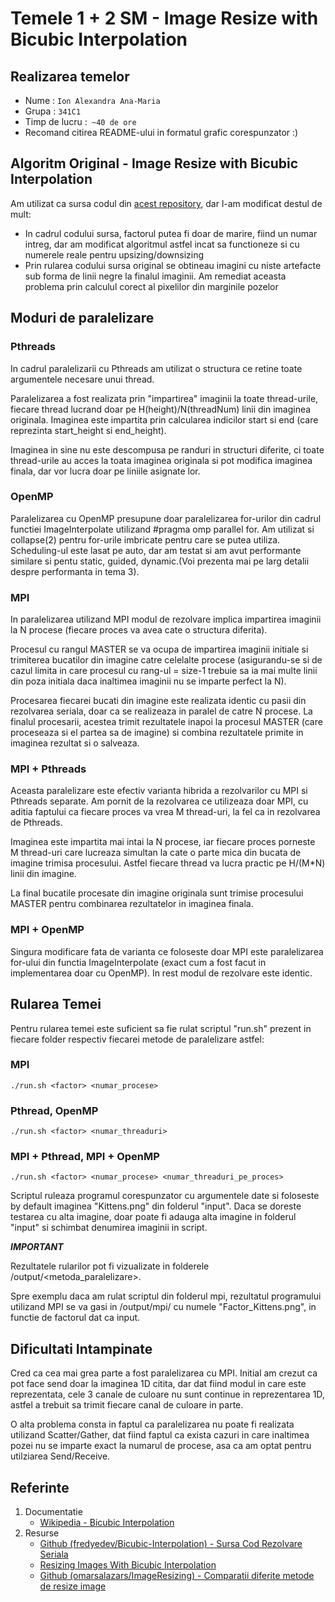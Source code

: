 # Temele 1 + 2 SM - Image Resize with Bicubic Interpolation

## Realizarea temelor

- Nume : `Ion Alexandra Ana-Maria`
- Grupa : `341C1`
- Timp de lucru :` ~40 de ore`
- Recomand citirea README-ului in formatul grafic corespunzator :)



## Algoritm Original - Image Resize with Bicubic Interpolation

Am utilizat ca sursa codul din [acest repository](https://github.com/fredyedev/Bicubic-Interpolation), dar l-am modificat destul de mult:

- In cadrul codului sursa, factorul putea fi doar de marire, fiind un numar intreg, dar am modificat algoritmul astfel incat sa functioneze si cu numerele reale pentru upsizing/downsizing
- Prin rularea codului sursa original se obtineau imagini cu niste artefacte sub forma de linii negre la finalul imaginii. Am remediat aceasta problema prin calculul corect al pixelilor din marginile pozelor



## Moduri de paralelizare

### Pthreads
In cadrul paralelizarii cu Pthreads am utilizat o structura ce retine toate argumentele necesare unui thread. 

Paralelizarea a fost realizata
prin "impartirea" imaginii la toate thread-urile, fiecare thread lucrand doar pe H(height)/N(threadNum) linii din imaginea originala. Imaginea este impartita
prin calcularea indicilor start si end (care reprezinta start_height si end_height).

Imaginea in sine nu este descompusa pe randuri in structuri diferite, ci toate thread-urile au acces la toata imaginea originala si pot modifica imaginea finala, dar vor lucra doar pe liniile asignate lor.

### OpenMP
Paralelizarea cu OpenMP presupune doar paralelizarea for-urilor din cadrul functiei ImageInterpolate utilizand #pragma omp parallel for. Am utilizat si collapse(2)
pentru for-urile imbricate pentru care se putea utiliza. Scheduling-ul este lasat pe auto, dar am testat si am avut performante similare si pentu static, guided, dynamic.(Voi prezenta mai pe larg detalii despre performanta in tema 3).

### MPI
In paralelizarea utilizand MPI modul de rezolvare implica impartirea imaginii la N procese (fiecare proces va avea cate o structura diferita). 

Procesul cu rangul MASTER se va ocupa de impartirea imaginii initiale si trimiterea bucatilor din imagine catre celelalte procese (asigurandu-se si 
de cazul limita in care procesul cu rang-ul = size-1 trebuie sa ia mai multe linii din poza initiala daca inaltimea imaginii nu se imparte perfect la N). 

Procesarea fiecarei bucati din imagine este realizata identic cu pasii din rezolvarea seriala, doar ca se realizeaza in paralel de catre N procese. La finalul procesarii, acestea trimit rezultatele inapoi la procesul MASTER (care proceseaza si el partea sa de imagine) si combina rezultatele primite in imaginea rezultat si o salveaza.

### MPI + Pthreads
Aceasta paralelizare este efectiv varianta hibrida a rezolvarilor cu MPI si Pthreads separate. Am pornit de la rezolvarea ce utilizeaza doar MPI, cu aditia faptului ca fiecare proces va vrea M thread-uri, la fel ca in rezolvarea de Pthreads. 

Imaginea este impartita mai intai la N procese, iar fiecare
proces porneste M thread-uri care lucreaza simultan la cate o parte mica din bucata de imagine trimisa procesului. Astfel fiecare thread va lucra practic pe H/(M*N) linii din imagine.

La final bucatile procesate din imagine originala sunt trimise procesului MASTER pentru combinarea rezultatelor in imaginea finala.

### MPI + OpenMP
Singura modificare fata de varianta ce foloseste doar MPI este paralelizarea for-ului din functia ImageInterpolate (exact cum a fost facut in implementarea doar cu OpenMP). In rest modul de rezolvare este identic.



## Rularea Temei
Pentru rularea temei este suficient sa fie rulat scriptul "run.sh" prezent in fiecare folder respectiv fiecarei metode de paralelizare astfel:

### MPI
	./run.sh <factor> <numar_procese>

### Pthread, OpenMP
	./run.sh <factor> <numar_threaduri>

### MPI + Pthread, MPI + OpenMP
	./run.sh <factor> <numar_procese> <numar_threaduri_pe_proces>

Scriptul ruleaza programul corespunzator cu argumentele date si foloseste by default imaginea "Kittens.png" din folderul "input".
Daca se doreste testarea cu alta imagine, doar poate fi adauga alta imagine in folderul "input" si schimbat denumirea imaginii in script.

***IMPORTANT***

Rezultatele rularilor pot fi vizualizate in folderele /output/<metoda_paralelizare>.

Spre exemplu daca am rulat scriptul din folderul mpi,
rezultatul programului utilizand MPI se va gasi in /output/mpi/ cu numele "Factor_Kittens.png", in functie de factorul dat ca input.



## Dificultati Intampinate

Cred ca cea mai grea parte a fost paralelizarea cu MPI. Initial am crezut ca pot face send doar la imaginea 1D citita, dar dat fiind modul in care este reprezentata,
cele 3 canale de culoare nu sunt continue in reprezentarea 1D, astfel a trebuit sa trimit fiecare canal de culoare in parte.

O alta problema consta in faptul ca paralelizarea nu poate fi realizata utilizand Scatter/Gather, dat fiind faptul ca exista cazuri in care inaltimea pozei nu se imparte exact la numarul de procese, asa
ca am optat pentru utilziarea Send/Receive.

## Referinte

1. Documentatie
   - [Wikipedia - Bicubic Interpolation](https://en.m.wikipedia.org/wiki/Bicubic_interpolation)
2. Resurse
   - [Github (fredyedev/Bicubic-Interpolation) - Sursa Cod Rezolvare Seriala](https://github.com/fredyedev/Bicubic-Interpolation)
   - [Resizing Images With Bicubic Interpolation](https://blog.demofox.org/2015/08/15/resizing-images-with-bicubic-interpolation/)
   - [Github (omarsalazars/ImageResizing) - Comparatii diferite metode de resize image](https://github.com/omarsalazars/ImageResizing)